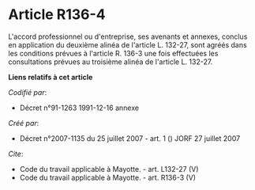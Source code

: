 # Article R136-4

L'accord professionnel ou d'entreprise, ses avenants et annexes, conclus en application du deuxième alinéa de l'article L.
132-27, sont agréés dans les conditions prévues à l'article R. 136-3 une fois effectuées les consultations prévues au
troisième alinéa de l'article L. 132-27.

**Liens relatifs à cet article**

_Codifié par_:

  - Décret n°91-1263 1991-12-16 annexe

_Créé par_:

  - Décret n°2007-1135 du 25 juillet 2007 - art. 1 () JORF 27 juillet 2007

_Cite_:

  - Code du travail applicable à Mayotte. - art. L132-27 (V)
  - Code du travail applicable à Mayotte. - art. R136-3 (V)
